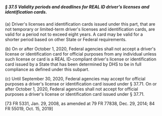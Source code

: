 ##### § 37.5 Validity periods and deadlines for REAL ID driver's licenses and identification cards. #####

(a) Driver's licenses and identification cards issued under this part, that are not temporary or limited-term driver's licenses and identification cards, are valid for a period not to exceed eight years. A card may be valid for a shorter period based on other State or Federal requirements.

(b) On or after October 1, 2020, Federal agencies shall not accept a driver's license or identification card for official purposes from any individual unless such license or card is a REAL ID-compliant driver's license or identification card issued by a State that has been determined by DHS to be in full compliance as defined under this subpart.

(c) Until September 30, 2020, Federal agencies may accept for official purposes a driver's license or identification card issued under § 37.71. On or after October 1, 2020, Federal agencies shall not accept for official purposes a driver's license or identification card issued under § 37.71.

[73 FR 5331, Jan. 29, 2008, as amended at 79 FR 77838, Dec. 29, 2014; 84 FR 55019, Oct. 15, 2019]
